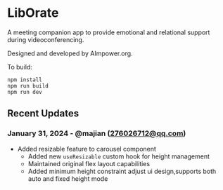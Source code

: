 # LibOrate

A meeting companion app to provide emotional and relational support during videoconferencing.

Designed and developed by AImpower.org.

To build:

```
npm install
npm run build
npm run dev
```


## Recent Updates

### January 31, 2024 - @majian (276026712@qq.com)
- Added resizable feature to carousel component
  - Added new `useResizable` custom hook for height management
  - Maintained original flex layout capabilities
  - Added minimum height constraint adjust ui design,supports both auto and fixed height mode
